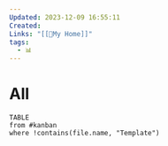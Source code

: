 ```yaml
---
Updated: 2023-12-09 16:55:11
Created: 
Links: "[[🏡My Home]]"
tags:
  - 📊
---
```

# All

```dataview
TABLE
from #kanban 
where !contains(file.name, "Template")
```
